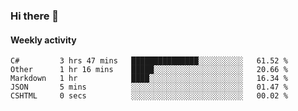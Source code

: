 ### Hi there 👋

#### Weekly activity

<!--START_SECTION:waka-->
```text
C#         3 hrs 47 mins   ███████████████░░░░░░░░░░   61.52 % 
Other      1 hr 16 mins    █████░░░░░░░░░░░░░░░░░░░░   20.66 % 
Markdown   1 hr            ████░░░░░░░░░░░░░░░░░░░░░   16.34 % 
JSON       5 mins          ░░░░░░░░░░░░░░░░░░░░░░░░░   01.47 % 
CSHTML     0 secs          ░░░░░░░░░░░░░░░░░░░░░░░░░   00.02 %
```
<!--END_SECTION:waka-->
